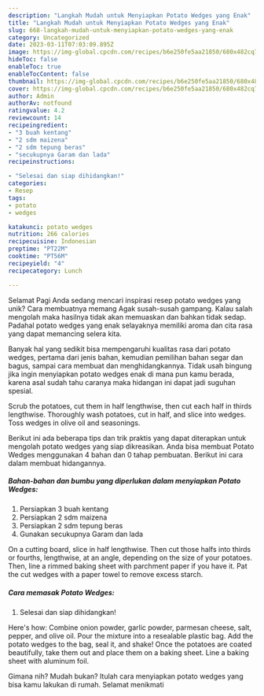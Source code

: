 ```yaml
---
description: "Langkah Mudah untuk Menyiapkan Potato Wedges yang Enak"
title: "Langkah Mudah untuk Menyiapkan Potato Wedges yang Enak"
slug: 668-langkah-mudah-untuk-menyiapkan-potato-wedges-yang-enak
category: Uncategorized
date: 2023-03-11T07:03:09.895Z
image: https://img-global.cpcdn.com/recipes/b6e250fe5aa21850/680x482cq70/potato-wedges-foto-resep-utama.jpg
hideToc: false
enableToc: true
enableTocContent: false
thumbnail: https://img-global.cpcdn.com/recipes/b6e250fe5aa21850/680x482cq70/potato-wedges-foto-resep-utama.jpg
cover: https://img-global.cpcdn.com/recipes/b6e250fe5aa21850/680x482cq70/potato-wedges-foto-resep-utama.jpg
author: Admin
authorAv: notfound
ratingvalue: 4.2
reviewcount: 14
recipeingredient:
- "3 buah kentang"
- "2 sdm maizena"
- "2 sdm tepung beras"
- "secukupnya Garam dan lada"
recipeinstructions:

- "Selesai dan siap dihidangkan!"
categories:
- Resep
tags:
- potato
- wedges

katakunci: potato wedges 
nutrition: 266 calories
recipecuisine: Indonesian
preptime: "PT22M"
cooktime: "PT56M"
recipeyield: "4"
recipecategory: Lunch

---
```



Selamat Pagi Anda sedang mencari inspirasi resep potato wedges yang unik? Cara membuatnya memang Agak susah-susah gampang. Kalau salah mengolah maka hasilnya tidak akan memuaskan dan bahkan tidak sedap. Padahal potato wedges yang enak selayaknya memiliki aroma dan cita rasa yang dapat memancing selera kita.


Banyak hal yang sedikit bisa mempengaruhi kualitas rasa dari potato wedges, pertama dari jenis bahan, kemudian pemilihan bahan segar dan bagus, sampai cara membuat dan menghidangkannya. Tidak usah bingung jika ingin menyiapkan potato wedges enak di mana pun kamu berada, karena asal sudah tahu caranya maka hidangan ini dapat jadi suguhan spesial.

Scrub the potatoes, cut them in half lengthwise, then cut each half in thirds lengthwise. Thoroughly wash potatoes, cut in half, and slice into wedges. Toss wedges in olive oil and seasonings.


Berikut ini ada beberapa tips dan trik praktis yang dapat diterapkan untuk mengolah potato wedges yang siap dikreasikan. Anda bisa membuat Potato Wedges menggunakan 4 bahan dan 0 tahap pembuatan. Berikut ini cara dalam membuat hidangannya.

<!--inarticleads1-->

##### Bahan-bahan dan bumbu yang diperlukan dalam menyiapkan Potato Wedges:

1. Persiapkan 3 buah kentang
1. Persiapkan 2 sdm maizena
1. Persiapkan 2 sdm tepung beras
1. Gunakan secukupnya Garam dan lada


On a cutting board, slice in half lengthwise. Then cut those halfs into thirds or fourths, lengthwise, at an angle, depending on the size of your potatoes. Then, line a rimmed baking sheet with parchment paper if you have it. Pat the cut wedges with a paper towel to remove excess starch. 

<!--inarticleads2-->

##### Cara memasak Potato Wedges:


1. Selesai dan siap dihidangkan!

Here&#39;s how: Combine onion powder, garlic powder, parmesan cheese, salt, pepper, and olive oil. Pour the mixture into a resealable plastic bag. Add the potato wedges to the bag, seal it, and shake! Once the potatoes are coated beautifully, take them out and place them on a baking sheet. Line a baking sheet with aluminum foil. 

Gimana nih? Mudah bukan? Itulah cara menyiapkan potato wedges yang bisa kamu lakukan di rumah. Selamat menikmati
